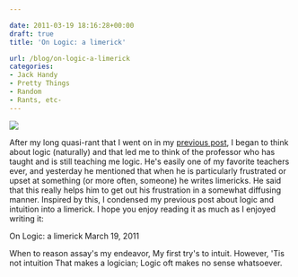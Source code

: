 ```yaml
---

date: 2011-03-19 18:16:28+00:00
draft: true
title: 'On Logic: a limerick'

url: /blog/on-logic-a-limerick
categories:
- Jack Handy
- Pretty Things
- Random
- Rants, etc-
---
```


![](http://static1.squarespace.com/static/5b29b282b27e39d3891a137e/5b29d50ac07b083624e43ad2/5b29d50bc07b083624e43b03/1529468459419/pexels-photo-286746-e1498099060656.jpeg)

  



After my long quasi-rant that I went on in my [previous post](http://bretwardjames.com/logic-vs-intuition-the-fatal-confusion/), I began to think about logic (naturally) and that led me to think of the professor who has taught and is still teaching me logic. He's easily one of my favorite teachers ever, and yesterday he mentioned that when he is particularly frustrated or upset at something (or more often, someone) he writes limericks. He said that this really helps him to get out his frustration in a somewhat diffusing manner. Inspired by this, I condensed my previous post about logic and intuition into a limerick. I hope you enjoy reading it as much as I enjoyed writing it:




On Logic: a limerick
March 19, 2011




When to reason assay's my endeavor,
My first try's to intuit. However,
'Tis not intuition
That makes a logician;
Logic oft makes no sense whatsoever.
